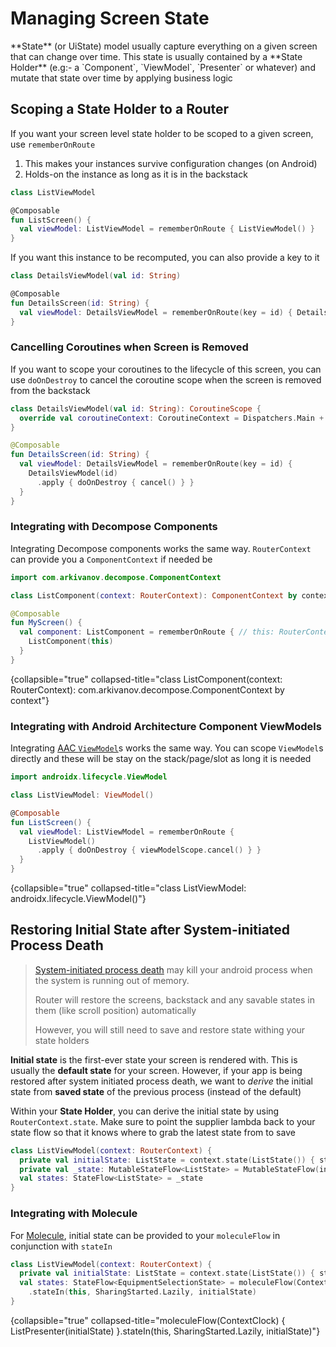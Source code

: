 # Managing Screen State

<title instance="decompose-router">Managing Screen State</title>
**State** (or UiState) model usually capture everything on a given screen that can change over time. This state is usually contained by a **State Holder** (e.g:- a `Component`, `ViewModel`, `Presenter` or whatever) and mutate that state over time by applying business logic 

## Scoping a State Holder to a Router

If you want your screen level state holder to be scoped to a given screen, use `rememberOnRoute`
1. This makes your instances survive configuration changes (on Android)
2. Holds-on the instance as long as it is in the backstack

```kotlin
class ListViewModel

@Composable
fun ListScreen() {
  val viewModel: ListViewModel = rememberOnRoute { ListViewModel() }
}
```

If you want this instance to be recomputed, you can also provide a key to it

```kotlin
class DetailsViewModel(val id: String)

@Composable
fun DetailsScreen(id: String) {
  val viewModel: DetailsViewModel = rememberOnRoute(key = id) { DetailsViewModel(id) }
}
```

### Cancelling Coroutines when Screen is Removed

If you want to scope your coroutines to the lifecycle of this screen, you can use `doOnDestroy` to cancel the coroutine scope when the screen is removed from the backstack

```kotlin
class DetailsViewModel(val id: String): CoroutineScope {
  override val coroutineContext: CoroutineContext = Dispatchers.Main + SupervisorJob()
}

@Composable
fun DetailsScreen(id: String) {
  val viewModel: DetailsViewModel = rememberOnRoute(key = id) { 
    DetailsViewModel(id)
      .apply { doOnDestroy { cancel() } }
  }
}
```

### Integrating with Decompose Components

Integrating Decompose components works the same way. `RouterContext` can provide you a `ComponentContext` if needed be

```kotlin
import com.arkivanov.decompose.ComponentContext

class ListComponent(context: RouterContext): ComponentContext by context

@Composable
fun MyScreen() {
  val component: ListComponent = rememberOnRoute { // this: RouterContext 
    ListComponent(this)
  }
}
```
{collapsible="true" collapsed-title="class ListComponent(context: RouterContext): com.arkivanov.decompose.ComponentContext by context"}

### Integrating with Android Architecture Component ViewModels

Integrating [AAC `ViewModel`](https://developer.android.com/topic/libraries/architecture/viewmodel)s works the same way. You can scope `ViewModel`s directly and these will be stay on the stack/page/slot as long it is needed 

```kotlin
import androidx.lifecycle.ViewModel

class ListViewModel: ViewModel()

@Composable
fun ListScreen() {
  val viewModel: ListViewModel = rememberOnRoute { 
    ListViewModel()
      .apply { doOnDestroy { viewModelScope.cancel() } }
  }
}
```
{collapsible="true" collapsed-title="class ListViewModel: androidx.lifecycle.ViewModel()"}

## Restoring Initial State after System-initiated Process Death

> [System-initiated process death](https://developer.android.com/topic/libraries/architecture/saving-states#onsaveinstancestate) may kill your android process when the system is running out of memory.
> 
> Router will restore the screens, backstack and any savable states in them (like scroll position) automatically
> 
> However, you will still need to save and restore state withing your state holders


**Initial state** is the first-ever state your screen is rendered with. This is usually the **default state** for your screen. 
However, if your app is being restored after system initiated process death, we want to _derive_ the initial state 
from **saved state** of the previous process (instead of the default)

Within your **State Holder**, you can derive the initial state by using `RouterContext.state`. 
Make sure to point the supplier lambda back to your state flow so that it knows where to grab the latest state from to save 

```kotlin
class ListViewModel(context: RouterContext) {
  private val initialState: ListState = context.state(ListState()) { states.value }
  private val _state: MutableStateFlow<ListState> = MutableStateFlow(initialState)
  val states: StateFlow<ListState> = _state
}
```

### Integrating with Molecule

For [Molecule](https://github.com/cashapp/molecule), initial state can be provided to your `moleculeFlow` in conjunction with `stateIn` 

```kotlin
class ListViewModel(context: RouterContext) {
  private val initialState: ListState = context.state(ListState()) { states.value }
  val states: StateFlow<EquipmentSelectionState> = moleculeFlow(ContextClock) { ListPresenter() }
    .stateIn(this, SharingStarted.Lazily, initialState)
}
```
{collapsible="true" collapsed-title="moleculeFlow(ContextClock) { ListPresenter(initialState) }.stateIn(this, SharingStarted.Lazily, initialState)"}
